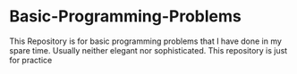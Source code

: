 # Basic-Programming-Problems

This Repository is for basic programming problems that I have done in my spare time. Usually neither elegant 
nor sophisticated. This repository is just for practice
